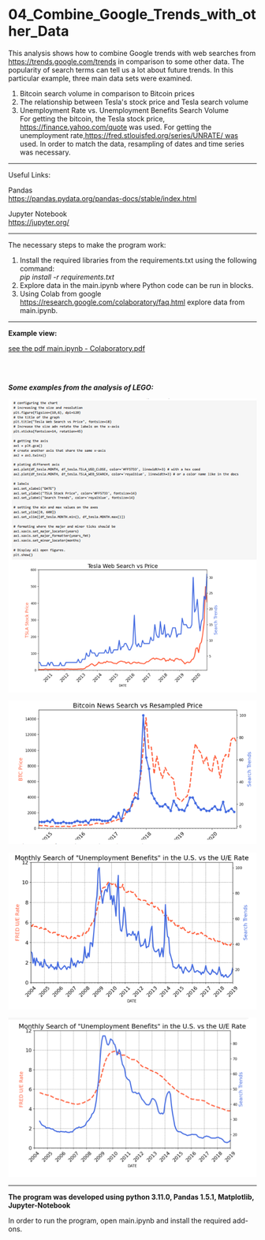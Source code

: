 # 04_Combine_Google_Trends_with_other_Data

This analysis shows how to combine Google trends with web searches from https://trends.google.com/trends in comparison to some other data. The popularity of search terms can tell us a lot about future trends. In this particular example, three main data sets were examined.</br>
1. Bitcoin search volume in comparison to Bitcoin prices</br>
2. The relationship between Tesla's stock price and Tesla search volume</br>
3. Unemployment Rate vs. Unemployment Benefits Search Volume</br>
For getting the bitcoin, the Tesla stock price, https://finance.yahoo.com/quote was used.
For getting the unemployment rate,https://fred.stlouisfed.org/series/UNRATE/ was used.
In order to match the data, resampling of dates and time series was necessary.


---

Useful Links:

Pandas </br>
https://pandas.pydata.org/pandas-docs/stable/index.html </br>

Jupyter Notebook</br>
https://jupyter.org/</br>


---

The necessary steps to make the program work:</br>
1. Install the required libraries from the requirements.txt using the following command: </br>
*pip install -r requirements.txt*</br>
2. Explore data in the main.ipynb where Python code can be run in blocks.</br>
3. Using Colab from google https://research.google.com/colaboratory/faq.html explore data from main.ipynb.</br>


---

**Example view:**</br>


<a href="main.ipynb - Colaboratory.pdf">see the pdf main.ipynb - Colaboratory.pdf</a>

</br>
</br>

***Some examples from the analysis of LEGO:*** 
</br>

![Screenshot](docs/img/01_chart.png)</br>

![Screenshot](docs/img/02_chart.png)</br>

![Screenshot](docs/img/03_chart.png)</br>

![Screenshot](docs/img/04_chart.png)</br>


---

**The program was developed using python 3.11.0, Pandas 1.5.1, Matplotlib, Jupyter-Notebook**

In order to run the program, open main.ipynb and install the required add-ons.